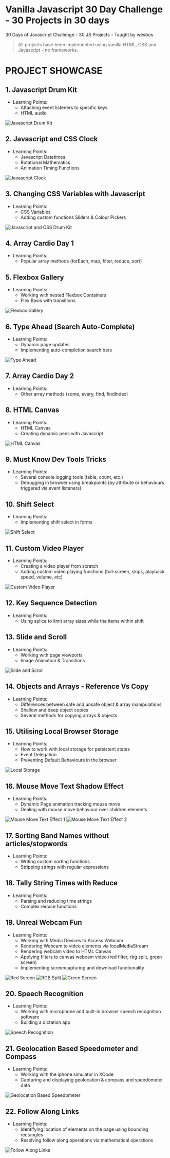 # Vanilla Javascript 30 Day Challenge - 30 Projects in 30 days
30 Days of Javascript Challenge - 30 JS Projects - Taught by wesbos

> All projects have been implemented using vanilla HTML, CSS and Javascript - no frameworks.

# PROJECT SHOWCASE

## 1. Javascript Drum Kit
- Learning Points:
  - Attaching event listeners to specific keys
  - HTML audio
  
![Javascript Drum Kit](https://github.com/Ali-Parandeh/javascript30/blob/master/assets/jsDrumKit.gif)

## 2. Javascript and CSS Clock
- Learning Points:
  - Javascript Datetimes
  - Rotational Mathematics
  - Animation Timing Functions
  
![Javascript Clock](https://github.com/Ali-Parandeh/javascript30/blob/master/assets/JSClock.gif)

## 3. Changing CSS Variables with Javascript
- Learning Points:
  - CSS Variables
  - Adding custom functions Sliders & Colour Pickers

![Javascript and CSS Drum Kit](https://github.com/Ali-Parandeh/javascript30/blob/master/assets/CSSvars.gif)

## 4. Array Cardio Day 1
- Learning Points:
  - Popular array methods (forEach, map, filter, reduce, sort)

## 5. Flexbox Gallery
- Learning Points:
  - Working with nested Flexbox Containers
  - Flex Basis with transitions
  
![Flexbox Gallery](https://github.com/Ali-Parandeh/javascript30/blob/master/assets/flexPanelGallery.gif)

## 6. Type Ahead (Search Auto-Complete)
- Learning Points:
  - Dynamic page updates
  - Implementing auto-completion search bars

![Type Ahead](https://github.com/Ali-Parandeh/javascript30/blob/master/assets/typeAhead.gif)

## 7. Array Cardio Day 2
- Learning Points:
  - Other array methods (some, every, find, findIndex)

## 8. HTML Canvas
- Learning Points:
  - HTML Canvas
  - Creating dynamic pens with Javascript
  
![HTML Canvas](https://github.com/Ali-Parandeh/javascript30/blob/master/assets/htmlCanvas.gif)

## 9. Must Know Dev Tools Tricks
- Learning Points:
  - Several console logging tools (table, count, etc.)
  - Debugging in browser using breakpoints (by attribute or behaviours triggered via event listeners)

## 10. Shift Select
- Learning Points:
  - Implementing shift select in forms
  
![Shift Select](https://github.com/Ali-Parandeh/javascript30/blob/master/assets/shiftSelect.gif)

## 11. Custom Video Player
- Learning Points:
  - Creating a video player from scratch
  - Adding custom video playing functions (full-screen, skips, playback speed, volume, etc)
  
![Custom Video Player](https://github.com/Ali-Parandeh/javascript30/blob/master/assets/custmVideoPlayer.gif)

## 12. Key Sequence Detection
- Learning Points:
  - Using splice to limit array sizes while the items within shift

## 13. Slide and Scroll
- Learning Points:
  - Working with page viewports
  - Image Animation & Transitions
  
![Slide and Scroll](https://github.com/Ali-Parandeh/javascript30/blob/master/assets/SlidenScroll.gif)

## 14. Objects and Arrays - Reference Vs Copy
- Learning Points:
  - Differences between safe and unsafe object & array manipulations
  - Shallow and deep object copies
  - Several methods for copying arrays & objects

## 15. Utilising Local Browser Storage
- Learning Points:
  - How to work with local storage for persistent states
  - Event Delegation
  - Preventing Default Behaviours in the browser
  
![Local Storage](https://github.com/Ali-Parandeh/javascript30/blob/master/assets/localStorage.gif)

## 16. Mouse Move Text Shadow Effect
- Learning Points:
  - Dynamic Page animation tracking mouse move
  - Dealing with mouse move behaviour over children elements
  
![Mouse Move Text Effect 1](https://github.com/Ali-Parandeh/javascript30/blob/master/assets/textShadowEffect.gif)
![Mouse Move Text Effect 2](https://github.com/Ali-Parandeh/javascript30/blob/master/assets/textShadowEffect2.gif)

## 17. Sorting Band Names without articles/stopwords
- Learning Points:
  - Writing custom sorting functions
  - Stripping strings with regular expressions

## 18. Tally String Times with Reduce
- Learning Points:
  - Parsing and reducing time strings
  - Complex reduce functions

## 19. Unreal Webcam Fun
- Learning Points:
  - Working with Media Devices to Access Webcam
  - Rendering Webcam to video elements via localMediaStream
  - Rendering webcam video to HTML Canvas
  - Applying filters to canvas webcam video (red filter, rbg split, green screen)
  - Implementing screencapturing and download functionality 

![Red Screen](https://github.com/Ali-Parandeh/javascript30/blob/master/assets/RedScreen.png)
![RGB Split](https://github.com/Ali-Parandeh/javascript30/blob/master/assets/RGBSplit.png)
![Green Screen](https://github.com/Ali-Parandeh/javascript30/blob/master/assets/GreenScreen.png)

## 20. Speech Recognition 
- Learning Points:
  - Working with microphone and built-in browser speech recognition software
  - Building a dictation app

![Speech Recognition](https://github.com/Ali-Parandeh/javascript30/blob/master/assets/speechRecognition1.gif)

## 21. Geolocation Based Speedometer and Compass
- Learning Points:
  - Working with the iphone simulator in XCode 
  - Capturing and displaying geolocation & compass and speedometer data

![Geolocation Based Speedometer](https://github.com/Ali-Parandeh/javascript30/blob/master/assets/geolocation.gif)

## 22. Follow Along Links
- Learning Points:
  - Identifying location of elements on the page using bounding rectangles
  - Resolving follow along operations via mathematical operations

![Follow Along Links](https://github.com/Ali-Parandeh/javascript30/blob/master/assets/followAlong.gif)
